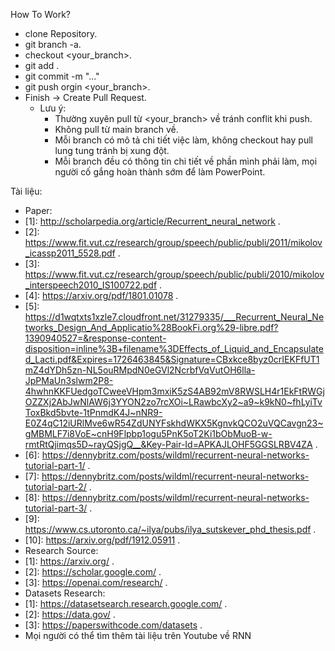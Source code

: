 How To Work?
- clone Repository.
- git branch -a.
- checkout <your_branch>.
- git add .
- git commit -m "..."
- git push orgin <your_branch>.
- Finish -> Create Pull Request.
  * Lưu ý:
    - Thường xuyên pull từ <your_branch> về tránh conflit khi push.
    - Không pull từ main branch về.
    - Mỗi branch có mô tả chi tiết việc làm, không checkout hay pull lung tung tránh bị xung đột.
    - Mỗi branch đều có thông tin chi tiết về phần mình phải làm, mọi người cố gắng hoàn thành sớm để làm PowerPoint.


Tài liệu:
- Paper:
- [1]: http://scholarpedia.org/article/Recurrent_neural_network .
- [2]: https://www.fit.vut.cz/research/group/speech/public/publi/2011/mikolov_icassp2011_5528.pdf .
- [3]: https://www.fit.vut.cz/research/group/speech/public/publi/2010/mikolov_interspeech2010_IS100722.pdf .
- [4]: https://arxiv.org/pdf/1801.01078 .
- [5]: https://d1wqtxts1xzle7.cloudfront.net/31279335/___Recurrent_Neural_Networks_Design_And_Applicatio%28BookFi.org%29-libre.pdf?1390940527=&response-content-disposition=inline%3B+filename%3DEffects_of_Liquid_and_Encapsulated_Lacti.pdf&Expires=1726463845&Signature=CBxkce8byz0crIEKFfUT1mZ4dYDh5zn-NL5ouRMpdN0eGVl2NcrbfVqVutOH6lla-JpPMaUn3slwm2P8-4hwhnKKFUedgoTCweeVHpm3mxiK5zS4AB92mV8RWSLH4r1EkFtRWGjOZZXj2AbJwNlAW6j3YYON2zo7rcXOi~LRawbcXy2~a9~k9kN0~fhLyiTvToxBkd5bvte-1tPnmdK4J~nNR9-E0Z4qC12iURlMve6wR54ZdUNYFskhdWKX5KgnvkQCO2uVQCavgn23~gMBMLF7i8VoE~cnH9Flpbp1ogu5PnK5oT2Ki1bObMuoB-w-rmtRtQjimqs5D~rayQSjgQ__&Key-Pair-Id=APKAJLOHF5GGSLRBV4ZA .
- [6]: https://dennybritz.com/posts/wildml/recurrent-neural-networks-tutorial-part-1/ .
- [7]: https://dennybritz.com/posts/wildml/recurrent-neural-networks-tutorial-part-2/ .
- [8]: https://dennybritz.com/posts/wildml/recurrent-neural-networks-tutorial-part-3/ .
- [9]: https://www.cs.utoronto.ca/~ilya/pubs/ilya_sutskever_phd_thesis.pdf .
- [10]: https://arxiv.org/pdf/1912.05911 .
- Research Source:
- [1]: https://arxiv.org/ .
- [2]: https://scholar.google.com/ .
- [3]: https://openai.com/research/ .
- Datasets Research:
- [1]: https://datasetsearch.research.google.com/ .
- [2]: https://data.gov/ .
- [3]: https://paperswithcode.com/datasets .
- Mọi người có thể tìm thêm tài liệu trên Youtube về RNN

